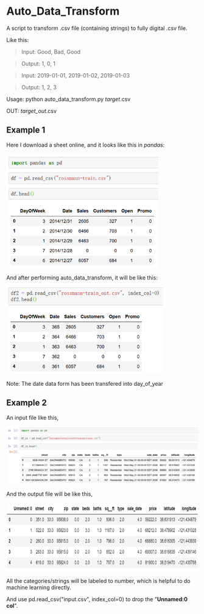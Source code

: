 # Auto_Data_Transform

A script to transform .csv file (containing strings) to fully digital .csv file.

Like this:

> Input: Good, Bad, Good

> Output: 1, 0, 1 
 
> Input: 2019-01-01, 2019-01-02, 2019-01-03

> Output: 1, 2, 3


Usage: python auto_data_transform.py *target*.csv

OUT: *target_out*.csv

## Example 1

Here I download a sheet online, and it looks like this in *pandas*:

<img src= "img/input.png"  height="300">

And after performing auto_data_transform, it will be like this:

<img src= "img/output.png" height="230">

Note: The date data form has been transfered into day_of_year

## Example 2

An input file like this,

<img src="img/input_2.png">

And the output file will be like this,

<img src="img/output_2.png" height="180">

All the categories/strings will be labeled to number, which is helpful to do machine learning directly. 

And use pd.read_csv("input.csv", index_col=0) to drop the "**Unnamed:0 col**".